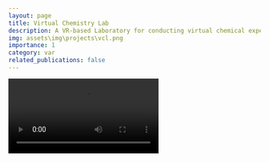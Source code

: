 ```yaml
---
layout: page
title: Virtual Chemistry Lab
description: A VR-based Laboratory for conducting virtual chemical experiments
img: assets\img\projects\vcl.png
importance: 1
category: var
related_publications: false
---
```


![Demo Video](assets\vid\projects\vcl\vid.mp4)